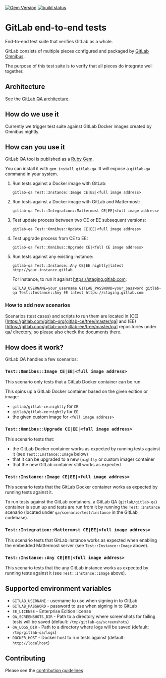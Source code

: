 [![Gem Version](https://badge.fury.io/rb/gitlab-qa.svg)](https://rubygems.org/gems/gitlab-qa)
[![build status](https://gitlab.com/gitlab-org/gitlab-qa/badges/master/build.svg)](https://gitlab.com/gitlab-org/gitlab-qa/pipelines)

# GitLab end-to-end tests

End-to-end test suite that verifies GitLab as a whole.

GitLab consists of multiple pieces configured and packaged by
[GitLab Omnibus](https://gitlab.com/gitlab-org/omnibus-gitlab).

The purpose of this test suite is to verify that all pieces do integrate well together.

## Architecture

See the [GitLab QA architecture](/docs/architecture.md).

## How do we use it

Currently we trigger test suite against GitLab Docker images created by Omnibus nightly.

## How can you use it

GitLab QA tool is published as a [Ruby Gem](https://rubygems.org/gems/gitlab-qa).

You can install it with `gem install gitlab-qa`. It will expose a `gitlab-qa`
command in your system.

1. Run tests against a Docker image with GitLab:

    `gitlab-qa Test::Instance::Image CE|EE|<full image address>`

1. Run tests against a Docker image with GitLab and Mattermost:

    `gitlab-qa Test::Integration::Mattermost CE|EE|<full image address>`

1. Test update process between two CE or EE subsequent versions:

    `gitlab-qa Test::Omnibus::Update CE|EE|<full image address>`

1. Test upgrade process from CE to EE:

    `gitlab-qa Test::Omnibus::Upgrade CE|<full CE image address>`

1. Run tests against any existing instance:

    `gitlab-qa Test::Instance::Any CE|EE nightly|latest http://your.instance.gitlab`

    For instance, to run it against https://staging.gitlab.com:

    `GITLAB_USERNAME=your_username GITLAB_PASSWORD=your_password gitlab-qa Test::Instance::Any EE latest https://staging.gitlab.com`

### How to add new scenarios

Scenarios (test cases) and scripts to run them are located in
(CE)[https://gitlab.com/gitlab-org/gitlab-ce/tree/master/qa] and
(EE)[https://gitlab.com/gitlab-org/gitlab-ee/tree/master/qa]
repositories under qa/ directory, so please also check the documents there.

## How does it work?

GitLab QA handles a few scenarios:

### `Test::Omnibus::Image CE|EE|<full image address>`

This scenario only tests that a GitLab Docker container can be run.

This spins up a GitLab Docker container based on the given edition or image:
  - `gitlab/gitlab-ce:nightly` for `CE`
  - `gitlab/gitlab-ee:nightly` for `EE`
  - the given custom image for `<full image address>`

### `Test::Omnibus::Upgrade CE|EE|<full image address>`

This scenario tests that:

- the GitLab Docker container works as expected by running tests against it (see
  `Test::Instance::Image` below)
- that it can be upgraded to a new (`nightly` or custom image) container
- that the new GitLab container still works as expected

### `Test::Instance::Image CE|EE|<full image address>`

This scenario tests that the GitLab Docker container works as expected by
running tests against it.

To run tests against the GitLab containers, a GitLab QA (`gitlab/gitlab-qa`)
container is spun up and tests are run from it by running the `Test::Instance`
scenario (located under `qa/scenario/test/instance` in the GitLab codebase).

### `Test::Integration::Mattermost CE|EE|<full image address>`

This scenario tests that GitLab instance works as expected when
enabling the embedded Mattermost server (see `Test::Instance::Image`
above).

### `Test::Instance::Any CE|EE|<full image address>`

This scenario tests that the any GitLab instance works as expected by running
tests against it (see `Test::Instance::Image` above).

## Supported environment variables

* `GITLAB_USERNAME` - username to use when signing in to GitLab
* `GITLAB_PASSWORD` - password to use when signing in to GitLab
* `EE_LICENSE` - Enterprise Edition license
* `QA_SCREENSHOTS_DIR` - Path to a directory where screenshots for failing tests
  will be saved (default: `/tmp/gitlab-qa/screenshots`)
* `QA_LOGS_DIR` - Path to a directory where logs will be saved (default:
  `/tmp/gitlab-qa/logs`)
* `DOCKER_HOST` - Docker host to run tests against (default: `http://localhost`)

## Contributing

Please see the [contribution guidelines](CONTRIBUTING.md)
